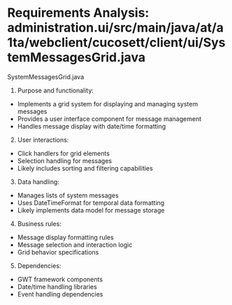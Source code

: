 # Requirements Analysis: administration.ui/src/main/java/at/a1ta/webclient/cucosett/client/ui/SystemMessagesGrid.java

SystemMessagesGrid.java
1. Purpose and functionality:
- Implements a grid system for displaying and managing system messages
- Provides a user interface component for message management
- Handles message display with date/time formatting

2. User interactions:
- Click handlers for grid elements
- Selection handling for messages
- Likely includes sorting and filtering capabilities

3. Data handling:
- Manages lists of system messages
- Uses DateTimeFormat for temporal data formatting
- Likely implements data model for message storage

4. Business rules:
- Message display formatting rules
- Message selection and interaction logic
- Grid behavior specifications

5. Dependencies:
- GWT framework components
- Date/time handling libraries
- Event handling dependencies